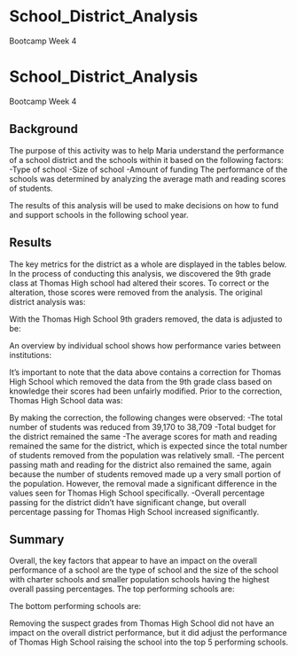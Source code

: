 # School_District_Analysis
Bootcamp Week 4
# School_District_Analysis
Bootcamp Week 4

## Background

The purpose of this activity was to help Maria understand the performance of a school district and the schools within it based on the following factors:
	-Type of school
	-Size of school
	-Amount of funding
The performance of the schools was determined by analyzing the average math and reading scores of students.

The results of this analysis will be used to make decisions on how to fund and support schools in the following school year.

## Results

The key metrics for the district as a whole are displayed in the tables below.  In the process of conducting this analysis, we discovered the 9th grade class at Thomas High school had altered their scores.  To correct or the alteration, those scores were removed from the analysis.
The original district analysis was:


With the Thomas High School 9th graders removed, the data is adjusted to be: 


 
An overview by individual school shows how performance varies between institutions:
 
It’s important to note that the data above contains a correction for Thomas High School which removed the data from the 9th grade class based on knowledge their scores had been unfairly modified. Prior to the correction, Thomas High School data was:
 
By making the correction, the following changes were observed:
	-The total number of students was reduced from 39,170 to 38,709
	-Total budget for the district remained the same
	-The average scores for math and reading remained the same for the district, which is expected since the total number of students removed from the population was relatively small.
	-The percent passing math and reading for the district also remained the same, again because the number of students removed made up a very small portion of the population. However, the removal made a significant difference in the values seen for Thomas High School specifically.
	-Overall percentage passing for the district didn’t have significant change, but overall percentage passing for Thomas High School increased significantly.
## Summary
Overall, the key factors that appear to have an impact on the overall performance of a school are the type of school and the size of the school with charter schools and smaller population schools having the highest overall passing percentages.
The top performing schools are:
 
The bottom performing schools are:
 
Removing the suspect grades from Thomas High School did not have an impact on the overall district performance, but it did adjust the performance of Thomas High School raising the school into the top 5 performing schools.

